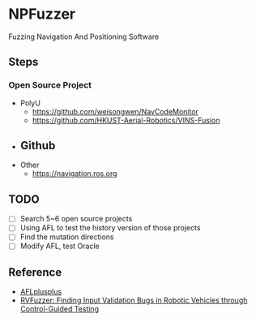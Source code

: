 # NPFuzzer

Fuzzing Navigation And Positioning Software

## Steps

### Open Source Project

- PolyU
  - https://github.com/weisongwen/NavCodeMonitor
  - https://github.com/HKUST-Aerial-Robotics/VINS-Fusion
- Github
  - 
- Other
  - https://navigation.ros.org

## TODO

- [ ] Search 5~6 open source projects
- [ ] Using AFL to test the history version of those projects
- [ ] Find the mutation directions
- [ ] Modify AFL, test Oracle

## Reference

- [AFLplusplus](https://github.com/AFLplusplus/AFLplusplus)
- [RVFuzzer: Finding Input Validation Bugs in Robotic Vehicles through Control-Guided Testing](https://www.usenix.org/system/files/sec19-kim.pdf)

